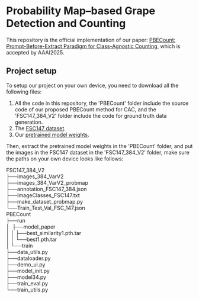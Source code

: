 # Probability Map–based Grape Detection and Counting
This repository is the official implementation of our paper: [PBECount: Prompt-Before-Extract Paradigm for Class-Agnostic Counting](https://temp), which is accepted by AAAI2025.

## Project setup
To setup our project on your own device, you need to download all the following files:
1. All the code in this repository, the 'PBECount' folder include the source code of our proposed PBECount method for CAC, and the 'FSC147_384_V2' folder include the code for ground truth data generation.
2. The [FSC147 dataset](https://github.com/cvlab-stonybrook/LearningToCountEverything).
3. Our [pretrained model weights](https://temp).

Then, extract the pretrained model weights in the 'PBECount' folder, and put the images in the FSC147 dataset in the 'FSC147_384_V2' folder, make sure the paths on your own device looks like follows:

FSC147_384_V2  
├──images_384_VarV2  
├──images_384_VarV2_probmap  
├──annotation_FSC147_384.json  
├──ImageClasses_FSC147.txt  
├──make_dataset_probmap.py  
└──Train_Test_Val_FSC_147.json  
PBECount  
├──run  
│&nbsp;&nbsp;├──model_paper  
│  │  ├──best_similarity1.pth.tar  
│  │  └──best1.pth.tar  
│  └──train  
├──data_utils.py  
├──dataloader.py  
├──demo_ui.py  
├──model_init.py  
├──model34.py  
├──train_eval.py  
└──train_utils.py  

